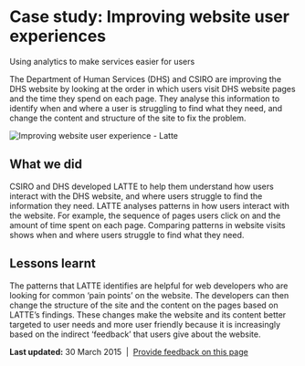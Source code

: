 Case study: Improving website user experiences
==============================================

Using analytics to make services easier for users

The Department of Human Services (DHS) and CSIRO are improving the DHS website by looking at the order in which users visit DHS website pages and the time they spend on each page. They analyse this information to identify when and where a user is struggling to find what they need, and change the content and structure of the site to fix the problem.

![Improving website user experience - Latte](../sites/g/files/net466/f/styles/large/public/case_latte.jpg%3Fitok=fLdYJPiS "Improving website user experience - Latte")

What we did
-----------

CSIRO and DHS developed LATTE to help them understand how users interact with the DHS website, and where users struggle to find the information they need. LATTE analyses patterns in how users interact with the website. For example, the sequence of pages users click on and the amount of time spent on each page. Comparing patterns in website visits shows when and where users struggle to find what they need.

Lessons learnt
--------------

The patterns that LATTE identifies are helpful for web developers who are looking for common ‘pain points’ on the website. The developers can then change the structure of the site and the content on the pages based on LATTE’s findings. These changes make the website and its content better targeted to user needs and more user friendly because it is increasingly based on the indirect ‘feedback’ that users give about the website.

**Last updated:** 30 March 2015  |  [Provide feedback on this page](../feedback%3Furl_from=Improvingwebsiteuserexperiences.html)

